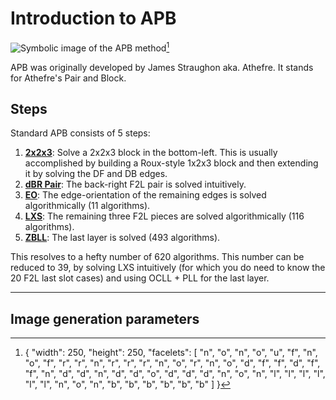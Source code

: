 # Introduction to APB
<image class="right" alt='Symbolic image of the APB method' src="/images/apb-icon.png">[^apb-icon]

APB was originally developed by James Straughon aka. Athefre. It stands for Athefre's Pair and Block.
## Steps
Standard APB consists of 5 steps:
1. [**2x2x3**](tutorial/223.md): Solve a 2x2x3 block in the bottom-left. This is usually accomplished by building a Roux-style 1x2x3 block and then extending it by solving the DF and DB edges.
2. [**dBR Pair**](tutorial/pair.md): The back-right F2L pair is solved intuitively.
3. [**EO**](tutorial/eo.md): The edge-orientation of the remaining edges is solved algorithmically (11 algorithms).
4. [**LXS**](tutorial/lxs.md): The remaining three F2L pieces are solved algorithmically (116 algorithms).
5. [**ZBLL**](tutorial/zbll.md): The last layer is solved (493 algorithms).

This resolves to a hefty number of 620 algorithms. This number can be reduced to 39, by solving LXS intuitively (for which you do need to know the 20 F2L last slot cases) and using OCLL + PLL for the last layer.

<hr>

## Image generation parameters
[^apb-icon]: { "width": 250, "height": 250, "facelets": [ "n", "o", "n", "o", "u", "f", "n", "o", "f", "r", "r", "n", "r", "r", "r", "n", "o", "r", "n", "o", "d", "f", "f", "d", "f", "f", "n", "d", "d", "n", "d", "d", "o", "d", "d", "d", "n", "o", "n", "l", "l", "l", "l", "l", "l", "n", "o", "n", "b", "b", "b", "b", "b", "b" ] }